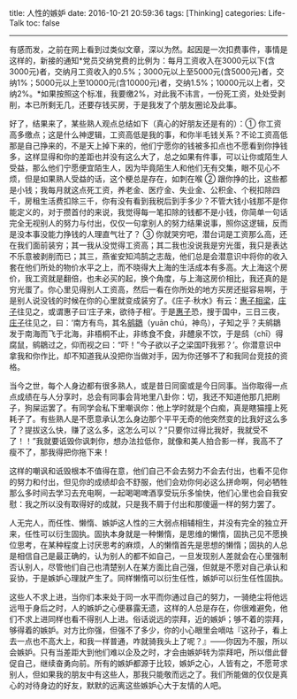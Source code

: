 title: 人性的嫉妒
date: 2016-10-21 20:59:36
tags: [Thinking]
categories: Life-Talk
toc: false

---

有感而发，之前在网上看到过类似文章，深以为然。起因是一次扣费事件，事情是这样的，新接的通知*党员交纳党费的比例为：每月工资收入在3000元以下(含3000元)者，交纳月工资收入的0.5%；3000元以上至5000元(含5000元)者，交纳1%；5000元以上至10000元(含10000元)者，交纳1.5%；10000元以上者，交纳2%。*如果按照这个标准，我要缴2%，对此我不讳言，一份死工资，处处受剥削，本已所剩无几，还要存钱买房，于是我发了个朋友圈论及此事。

好了，结果来了，某些熟人观点总结如下（真心的好朋友还是有的）：① 你工资高多缴点；这是什么神逻辑，工资高低是我的事，和你半毛钱关系？不论工资高低那是自己挣来的，不是天上掉下来的，他们宁愿你的钱被多扣点也不愿看到你挣钱多，这样显得和你的差距也并没有这么大了，总之如果有件事，可以让你或陌生人受益，那么他们宁愿便宜陌生人，因为毕竟陌生人和他们无有交集，眼不见心不烦，但是如果熟人受益的话，这个梗总是存在，如刺在喉 ② 跟你挣的比，这些都是小钱；我每月就这点死工资，养老金、医疗金、失业金、公积金、个税扣除四千，房租生活费扣除三千，你有没有看到我税后到手多少？不管大钱小钱那不是你能定义的，对于攒首付的来说，我觉得每一笔扣除的钱都不是小钱，你简单一句话完全无视别人的努力与付出，仅仅一句拿别人的努力结果说事，照你这逻辑，反而是没本事没能力挣钱的人理直气壮了？ ③ 你就哭穷吧，潜台词是工资那么高，还在我们面前装穷；其一我从没觉得工资高；其二我也没说我是穷光蛋，我只是表达不乐意被剥削而已；其三，燕雀安知鸿鹄之志哉，他们总是会潜意识中将你的收入套在他们所处的物价水平之上，而不晓得大上海的生活成本有多高。大上海这个房价，我工资就是翻倍，也未必买的起，换个角度，与上海这房价相比，我还真的是穷光蛋了。你心里见得别人工资高，然后一看在你所处的地方买房还挺容易啊，于是别人说没钱的时候在你的心里就变成装穷了。《庄子·秋水》有云：[惠子相梁](http://baike.baidu.com/view/928982.htm)，[庄子](http://baike.baidu.com/view/2760.htm)往见之，或谓惠子曰‘庄子来，欲待子相’。于是[惠子](http://baike.baidu.com/view/353627.htm)恐，搜于国中，三日三夜，[庄子](http://baike.baidu.com/view/2760.htm)往见之，曰：‘南方有鸟，其名[鹓鶵](http://baike.baidu.com/link?url=tEaWmL2uR6KGMx9cioHE7fH2xwH9G9q8BN7buBWuoQfwQsrq9FUz_i1gr9VD0Bv11q2IB9SmOHouzaPz_jqYa48-3mZr1H-h_KaJDXf0Dva)（yuān chú，神鸟），子知之乎？夫鹓鶵发于南海而飞于北海，非梧桐不止，非练食不食，非醴泉不饮，于是鸱（chī）得腐鼠，鹓鶵过之，仰而视之曰：“吓！”今子欲以子之梁国吓我邪？’。你潜意识中拿我和你作比，却不知道我从没把你当做对手，因为你还够不了和我同台竞技的资格。

当今之世，每个人身边都有很多熟人，或是昔日同窗或是今日同事。当你取得一点点成绩在与人分享时，总会有同事会背地里八卦你：切，我还不知道他那几把刷子，狗屎运罢了。有同学会私下里嘲讽你：他上学时就是个白痴，真是瞎猫撞上死耗子了。有些熟人是不愿意承认怎么身边那个平平无奇的他突然变的比我好这么多了？提拔这么快，赚了这么多，这怎么可以？“只要你过得比我好，我就受不了！！”我就要诋毁你讽刺你，想办法拉低你，就像和美人拍合影一样，我高不了瘦不了，那我得把你拖下来！

这样的嘲讽和诋毁根本不值得在意，他们自己不会去努力不会去付出，也看不见你的努力和付出，但见你的成绩却会不舒服，他们会劝你何必这么拼命啊，何必牺牲那么多时间去学习去充电啊，一起喝喝啤酒享受玩乐多愉快，他们心里也会自我安慰：我之所以没有取得好的成就，只是我不屑于付出和那傻逼一样的努力罢了。

人无完人，而任性、懒惰、嫉妒这人性的三大弱点相辅相生，并没有完全的独立开来，任性可以衍生固执。固执本身就是一种懒惰，是思维的懒惰，固执己见不愿换位思考，在某种程度上讨厌思考的麻烦，人的懒惰首先是思想的懒惰；固执的人总是相信自己是最正确的，认为别人的都不如自己，一旦发现别人差就会在心里强制否认别人，尽管他们自己也清楚别人在某方面比自己强，但就是不愿对自己承认和妥协，于是嫉妒心理就产生了。同样懒惰可以衍生任性，嫉妒可以衍生任性固执。

这些人不求上进，当你们本来处于同一水平而你通过自己的努力，一骑绝尘将他远远甩于身后之时，人的嫉妒之心便暴露无遗，这样的人总是存在，你很难避免，他们不求上进同样也看不得别人上进。俗话说远的崇拜，近的嫉妒；够不着的崇拜，够得着的嫉妒。对方比你强，但强不了多少，你的小心眼里会嘀咕『这孙子，看上去一点也不高大上，和我一样普通，咋就骑我头上了呢？』——你因为不服，所以会嫉妒。只有当差距大到他们难以企及之时，才会由嫉妒转为崇拜吧，所以借此督促自己，继续奋勇向前。所有的嫉妒都源于比较，嫉妒之心，人皆有之，不愿苛求别人，但如果我的朋友中有这些人，那我只能敬而远之了。我们所能做的仅仅是真心的对待身边的好友，默默的远离这些嫉妒心大于友情的人吧。